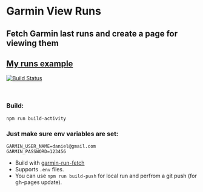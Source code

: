# Garmin View Runs
## Fetch Garmin last runs and create a page for viewing them 

## [My runs example](https://danielschwartz85.github.io/garmin-view-runs/)
[![Build Status](https://travis-ci.com/danielschwartz85/garmin-view-runs.svg?branch=main)](https://travis-ci.com/danielschwartz85/garmin-view-runs)

<br/>

### Build:
```
npm run build-activity
```

### Just make sure env variables are set: 
```
GARMIN_USER_NAME=daniel@gmail.com
GARMIN_PASSWORD=123456
```

* Build with [garmin-run-fetch](https://github.com/danielschwartz85/garmin-run-fetch)
* Supports `.env` files.
* You can use `npm run build-push` for local run and perfrom a git push (for gh-pages update).

